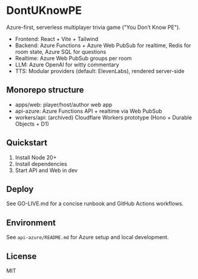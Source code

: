 # DontUKnowPE

Azure-first, serverless multiplayer trivia game ("You Don’t Know PE").

- Frontend: React + Vite + Tailwind
- Backend: Azure Functions + Azure Web PubSub for realtime, Redis for room state, Azure SQL for questions
- Realtime: Azure Web PubSub groups per room
- LLM: Azure OpenAI for witty commentary
- TTS: Modular providers (default: ElevenLabs), rendered server-side

## Monorepo structure
- apps/web: player/host/author web app
- api-azure: Azure Functions API + realtime via Web PubSub
- workers/api: (archived) Cloudflare Workers prototype (Hono + Durable Objects + D1)

## Quickstart
1. Install Node 20+
2. Install dependencies
3. Start API and Web in dev

## Deploy
See GO-LIVE.md for a concise runbook and GitHub Actions workflows.

## Environment
See `api-azure/README.md` for Azure setup and local development.

## License
MIT
